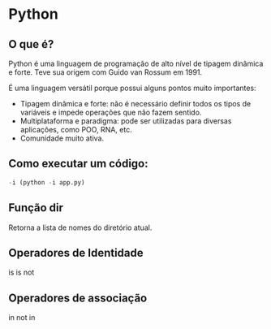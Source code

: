 # Python

## O que é?
Python é uma linguagem de programação de alto nível de tipagem dinâmica e forte. Teve sua origem com Guido van Rossum em 1991.

É uma linguagem versátil porque possui alguns pontos muito importantes:

 - Tipagem dinâmica e forte: não é necessário definir todos os tipos de variáveis e impede operações que não fazem sentido.
 - Multiplataforma e paradigma: pode ser utilizadas para diversas aplicações, como POO, RNA, etc.
 - Comunidade muito ativa.

## Como executar um código:

```python
-i (python -i app.py)
```

## Função dir

Retorna a lista de nomes do diretório atual.

##  Operadores de Identidade

is
is not

##  Operadores de associação

in
not in

